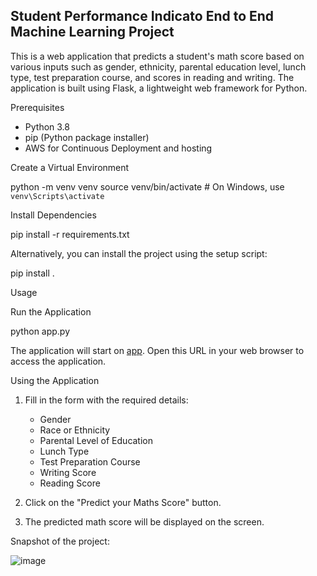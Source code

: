 ## Student Performance Indicato End to End Machine Learning Project


This is a web application that predicts a student's math score based on various inputs such as gender, ethnicity, parental education level, lunch type, test preparation course, and scores in reading and writing. The application is built using Flask, a lightweight web framework for Python.


Prerequisites

- Python 3.8
- pip (Python package installer)
- AWS for Continuous Deployment and hosting

Create a Virtual Environment

python -m venv venv
source venv/bin/activate  # On Windows, use `venv\Scripts\activate`

Install Dependencies

pip install -r requirements.txt

Alternatively, you can install the project using the setup script:

pip install .

Usage

Run the Application

python app.py

The application will start on [app](http://studentmathperformance-env-1.eba-pbmrfk2x.us-east-2.elasticbeanstalk.com/). Open this URL in your web browser to access the application.

Using the Application

1. Fill in the form with the required details:
    - Gender
    - Race or Ethnicity
    - Parental Level of Education
    - Lunch Type
    - Test Preparation Course
    - Writing Score
    - Reading Score

2. Click on the "Predict your Maths Score" button.

3. The predicted math score will be displayed on the screen.

Snapshot of the project:

![image](https://github.com/NDK22/mlproject/assets/121696401/78085c15-3be5-4190-82df-b34a04d357f9)

